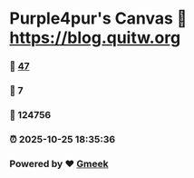 # Purple4pur's Canvas :link: https://blog.quitw.org 
### :page_facing_up: [47](https://blog.quitw.org/tag.html) 
### :speech_balloon: 7 
### :hibiscus: 124756 
### :alarm_clock: 2025-10-25 18:35:36 
### Powered by :heart: [Gmeek](https://github.com/Meekdai/Gmeek)

